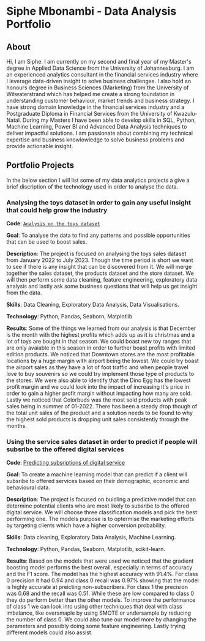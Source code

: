 # Siphe Mbonambi - Data Analysis Portfolio
## About
Hi, I am Siphe. I am currently on my second and final year of my Master's degree in Applied Data Science from the University of Johannesburg. I am an experienced analytics consultant in the financial services industry where I leverage data-driven insight to solve business challenges. I also hold an honours degree in Business Sciences (Marketing) from the University of Witwaterstrand which has helped me create a strong foundation in understanding customer behaviour, market trends and business strategy. I have strong domain knowledge in the financial services industry and a Postgraduate Diploma in Financial Services from the University of Kwazulu-Natal. During my Masters I have been able to develop skills in SQL, Python, Machine Learning, Power BI and Advanced Data Analysis techniques to deliver impactful solutions. I am passionate about combining my technical expertise and business knowlowledge to solve business problems and provide actionable insight.

## Portfolio Projects
In the below section I will list some of my data analytics projects a give a brief discription of the technology used in order to analyse the data.

### Analysing the toys dataset in order to gain any useful insight that could help grow the industry

**Code**: [`Analysis on the toys dataset`](https://github.com/Siphe1/Siphes_portfolio/blob/main/Toys_Sales_Project_.ipynb)

**Goal**: To analyse the data to find any patterns and possible opportunities that can be used to boost sales.

**Description**: The project is focused on analysing the toys sales dataset from January 2022 to July 2023. Though the time period is short we want to see if there is any insight that can be discovered from it. We will merge together the sales dataset, the products dataset and the store dataset. We will then perform some data cleaning, feature engineering, exploratory data analysis and lastly ask some business questions that will help us get insight from the data.

**Skills**: Data Cleaning, Exploratory Data Analysis, Data Visualisations.

**Technology**: Python, Pandas, Seaborn, Matplotlib

**Results**: Some of the things we learned from our analysis is that December is the month with the highest profits which adds up as it is christmas and a lot of toys are bought in that season. We could boast new toy ranges that are only avaiable in this season in order to further boast profits with limited edition products.
We noticed that Downtown stores are the most profitable locations by a huge margin with airport being the lowest. We could try boast the airport sales as they have a lot of foot traffic and when people travel love to buy souvenirs so we could try implement those type of products to the stores. We were also able to identify that the Dino Egg has the lowest profit margin and we could look into the impact of increasing it's price in order to gain a higher profit margin without impacting how many are sold. Lastly we noticed that Colorbuds was the most sold products with peak sales being in summer of 01-2022. There has been a steady drop though of the total unit sales of the product and a solution needs to be found to why the highest sold products is dropping unit sales consistently through the months.





### Using the service sales dataset in order to predict if people will subsribe to the offered digital services 

**Code**: [Predicting subsriptions of digital service](https://github.com/Siphe1/Siphes_portfolio/blob/main/Subscription%20Prediction%20Project.ipynb)

**Goal**: To create a machine learning model that can predict if a client will subsribe to offered services based on their demographic, economic and behavioural data.

**Description**: The project is focused on buidling a predictive model that can determine potential clients who are most likely to subsribe to the offered digital service. We will choose three classification models and pick the best performing one. The models purpose is to optermise the marketing efforts by targeting clients which have a higher conversion probability.  

**Skills**: Data cleaning, Exploratory Data Analysis, Machine Learning.

**Technology**: Python, Pandas, Seaborn, Matplotlib, scikit-learn.

**Results**: Based on the models that were used we noticed that the gradient boosting model performs the best overall, especially in terms of accuracy and the F1 score.
The model has the highest accuracy with 91.4%. For class 0 precision it had 0.94 and class 0 recall was 0.97% showing that the model is highly accurate at preicting non-subscribers.
For class 1 the precision was 0.68 and the recall was 0.51. While these are low compared to class 0 they do perform better than the other models.
To improve the performance of class 1 we can look into using other techniques that deal with class imbalance, like oversmaple by using SMOTE or undersample by reducing the number of class 0. We could also tune our model more by changing the parameters and possibly doing some feature engineering. Lastly trying different models could also assist.
